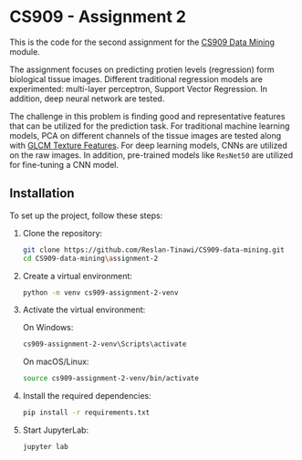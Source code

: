 # CS909 - Assignment 2

This is the code for the second assignment for the [CS909 Data Mining](https://warwick.ac.uk/fac/sci/dcs/teaching/modules/cs909/) module.

The assignment focuses on predicting protien levels (regression) form biological tissue images. Different traditional regression models are experimented: multi-layer perceptron, Support Vector Regression. In addition, deep neural network are tested.

The challenge in this problem is finding good and representative features that can be utilized for the prediction task. For traditional machine learning models, PCA on different channels of the tissue images are tested along with [GLCM Texture Features](https://scikit-image.org/docs/stable/auto_examples/features_detection/plot_glcm.html). For deep learning models, CNNs are utilized on the raw images. In addition, pre-trained models like `ResNet50` are utilized for fine-tuning a CNN model.

## Installation

To set up the project, follow these steps:

1. Clone the repository:

   ```bash
   git clone https://github.com/Reslan-Tinawi/CS909-data-mining.git
   cd CS909-data-mining\assignment-2
   ```

2. Create a virtual environment:

   ```bash
   python -m venv cs909-assignment-2-venv
   ```

3. Activate the virtual environment:

   On Windows:

   ```bash
   cs909-assignment-2-venv\Scripts\activate
   ```

   On macOS/Linux:

   ```bash
   source cs909-assignment-2-venv/bin/activate
   ```

4. Install the required dependencies:

   ```bash
   pip install -r requirements.txt
   ```

5. Start JupyterLab:

   ```bash
   jupyter lab
   ```
